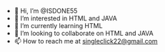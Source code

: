 - 👋 Hi, I’m @ISDONE55
- 👀 I’m interested in HTML and JAVA
- 🌱 I’m currently learning HTML
- 💞️ I’m looking to collaborate on HTML and JAVA
- 📫 How to reach me at singleclick22@gmail.com 

<!---
ISDONE55/ISDONE55 is a ✨ special ✨ repository because its `README.md` (this file) appears on your GitHub profile.
You can click the Preview link to take a look at your changes.
--->

